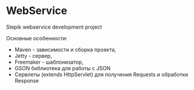 # WebService
Stepik webservice development project

Основные особенности:
- Maven - зависимости и сборка проекта,
- Jetty - сервер,
- Freemaker - шаблонизатор,
- GSON библиотека для работы с JSON
- Сервлеты (extends HttpServlet) для получения Requests и обработки Response
